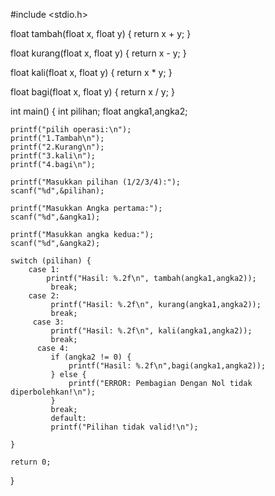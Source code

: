 #include <stdio.h>

float tambah(float x, float y) {
    return x + y;
}

float kurang(float x, float y) {
    return x - y;
}

float kali(float x, float y) {
    return x * y;
}

float bagi(float x, float y) {
    return x / y;
}

int main() {
    int pilihan;
    float angka1,angka2;

    printf("pilih operasi:\n");
    printf("1.Tambah\n");
    printf("2.Kurang\n");
    printf("3.kali\n");
    printf("4.bagi\n");

    printf("Masukkan pilihan (1/2/3/4):");
    scanf("%d",&pilihan);
    
    printf("Masukkan Angka pertama:");
    scanf("%d",&angka1);

    printf("Masukkan angka kedua:");
    scanf("%d",&angka2);
    
    switch (pilihan) {
        case 1:
            printf("Hasil: %.2f\n", tambah(angka1,angka2));
             break;
        case 2:
             printf("Hasil: %.2f\n", kurang(angka1,angka2));
             break;
         case 3:
             printf("Hasil: %.2f\n", kali(angka1,angka2));
             break;
          case 4:
             if (angka2 != 0) {
                 printf("Hasil: %.2f\n",bagi(angka1,angka2));
             } else {
                 printf("ERROR: Pembagian Dengan Nol tidak diperbolehkan!\n");
             }
             break;
             default: 
             printf("Pilihan tidak valid!\n");
        
    }
    
    return 0;
}
